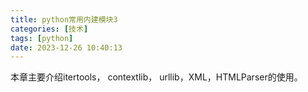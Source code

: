 ```yaml
---
title: python常用内建模块3
categories: [技术]
tags: [python]
date: 2023-12-26 10:40:13
---
```


本章主要介绍itertools， contextlib， urllib，XML，HTMLParser的使用。

<!-- more -->
